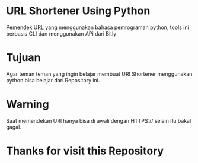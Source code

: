 
# URL Shortener Using Python
Pemendek URL yang menggunakan bahasa pemrograman python, tools ini berbasis CLI dan menggunakan APi dari Bitly
# Tujuan
Agar teman teman yang ingin belajar membuat URl Shortener menggunakan python bisa belajar dari Repository ini.
# Warning
Saat memendekan URl hanya bisa di awali dengan HTTPS:// selain itu bakal gagal.
# Thanks for visit this Repository
